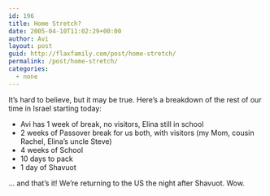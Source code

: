 ```yaml
---
id: 196
title: Home Stretch?
date: 2005-04-10T11:02:29+00:00
author: Avi
layout: post
guid: http://flaxfamily.com/post/home-stretch/
permalink: /post/home-stretch/
categories:
  - none
---
```

It&#8217;s hard to believe, but it may be true. Here&#8217;s a breakdown of the rest of our time in Israel starting today:

  * Avi has 1 week of break, no visitors, Elina still in school
  * 2 weeks of Passover break for us both, with visitors (my Mom, cousin Rachel, Elina&#8217;s uncle Steve)
  * 4 weeks of School
  * 10 days to pack
  * 1 day of Shavuot

&#8230; and that&#8217;s it! We&#8217;re returning to the US the night after Shavuot. Wow.